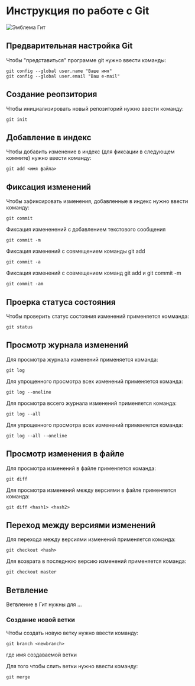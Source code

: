 # **Инструкция по работе с Git**

![Эмблема Гит](git%20image.jpg)

## Предварительная настройка Git

Чтобы "представиться" программе git нужно ввести команды:

    git config --global user.name "Ваше имя"
    git config --global user.email "Ваш e-mail"

## Создание реопзитория

Чтобы инициализировать новый репозиторий нужно ввести команду:

    git init

## Добавление в индекс

Чтобы добавить изменение в индекс (для фиксации в следующем коммите) нужно ввести команду:

    git add <имя файла>

## Фиксация изменений

Чтобы зафиксировать изменения, добавленные в индекс нужно ввести команду:

    git commit

Фиксация измененений с добавлением текстового сообщения

    git commit -m

Фиксация изменений с совмещением команды git add

    git commit -a

Фиксация изменений с совмещением команд git add и git commit -m

    git commit -am

## Проерка статуса состояния

Чтобы проверить статус состояния изменений применяется комманда:

    git status

## Просмотр журнала изменений

Для просмотра журнала изменений применяется команда:

    git log

Для упрощенного просмотра всех изменений применяется команда:

    git log --oneline

Для просмотра вссего журнала изменений применяется команда:

    git log --all

Для упрощенного просмотра всех изменений применяется команда:

    git log --all --oneline

## Просмотр изменения в файле

Для просмотра изменений в файле применяется команда:

    git diff

Для просмотра изменений между версиями в файле применяется команда:

    git diff <hash1> <hash2>

## Переход между версиями изменений

Для перехода между версиями изменений применяется команда:

    git checkout <hash>

Для возврата в последнюю версию изменений применяется команда:

    git checkout master

## Ветвление

Ветвление в Гит нужны для ...

### Создание новой ветки

Чтобы создать новую ветку нужно ввести команду:

    git branch <newbranch>

где <newbranch> имя создаваемой ветки

Для того чтобы слить ветки нужно ввести команду:

    git merge
